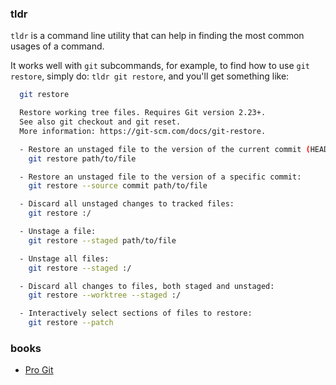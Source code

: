 ### tldr

`tldr` is a command line utility that can help in finding the most common usages of a command.

It works well with `git` subcommands, for example, to find how to use `git restore`, simply do: `tldr git restore`, and you'll get something like:

```sh
  git restore

  Restore working tree files. Requires Git version 2.23+.
  See also git checkout and git reset.
  More information: https://git-scm.com/docs/git-restore.

  - Restore an unstaged file to the version of the current commit (HEAD):
    git restore path/to/file

  - Restore an unstaged file to the version of a specific commit:
    git restore --source commit path/to/file

  - Discard all unstaged changes to tracked files:
    git restore :/

  - Unstage a file:
    git restore --staged path/to/file

  - Unstage all files:
    git restore --staged :/

  - Discard all changes to files, both staged and unstaged:
    git restore --worktree --staged :/

  - Interactively select sections of files to restore:
    git restore --patch
```

### books

- [Pro Git](https://git-scm.com/book/en/v2)